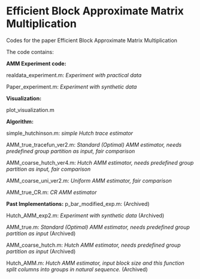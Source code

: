 # Efficient Block Approximate Matrix Multiplication

Codes for the paper Efficient Block Approximate Matrix Multiplication

The code contains:

**AMM Experiment code:**

realdata_experiment.m: *Experiment with practical data*

Paper_experiment.m: *Experiment with synthetic data*


**Visualization:**

plot_visualization.m


**Algorithm:**

simple_hutchinson.m: *simple Hutch trace estimator*

AMM_true_tracefun_ver2.m: *Standard (Optimal) AMM estimator, needs predefined group partition as input, fair comparison*

AMM_coarse_hutch_ver4.m: *Hutch AMM estimator, needs predefined group partition as input, fair comparison*

AMM_coarse_uni_ver2.m: *Uniform AMM estimator, fair comparison*

AMM_true_CR.m: *CR AMM estimator*


**Past Implementations:**
p_bar_modified_exp.m: (Archived)

Hutch_AMM_exp2.m: *Experiment with synthetic data* (Archived)

AMM_true.m: *Standard (Optimal) AMM estimator, needs predefined group partition as input* (Archived)

AMM_coarse_hutch.m: *Hutch AMM estimator, needs predefined group partition as input* (Archived)

Hutch_AMM.m: *Hutch AMM estimator, input block size and this function split columns into groups in natural sequence.* (Archived)
